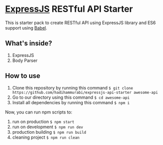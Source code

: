 # [ExpressJS](https://expressjs.com) RESTful API Starter
This is starter pack to create RESTful API using ExpressJS library and ES6 support using [Babel](https://babeljs.io/).

## What's inside?
1. ExpressJS
2. Body Parser

## How to use
1. Clone this repository by running this command
`$ git clone https://github.com/hadihammurabi/expressjs-api-starter awesome-api`
2. Go to our directory using this command
`$ cd awesome-api`
3. Install all dependencies by running this command
`$ npm i`

Now, you can run npm scripts to:
1. run on production
`$ npm start`
2. run on development
`$ npm run dev`
3. production building
`$ npm run build`
4. cleaning project
`$ npm run clean`
